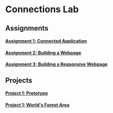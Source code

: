 # Connections Lab

## Assignments

#### [Assignment 1: Connected Application](https://github.com/pangnasun/ConnectionsLab/tree/main/Week-1)
#### [Assignment 2: Building a Webpage](https://github.com/pangnasun/ConnectionsLab/tree/main/Week-1/Assignment2_BuildWebsite)
#### [Assignment 3: Building a Responsive Webpage](https://github.com/pangnasun/ConnectionsLab/tree/main/Week-2/Assignment3_BuidingResponsiveWebsite)

## Projects

#### [Project 1: Prototype](https://github.com/pangnasun/ConnectionsLab/tree/main/Week-3_JSON_Fetch/Project1_Prototype)
#### [Project 1: World's Forest Area](https://github.com/pangnasun/ConnectionsLab/tree/main/Week-4)
